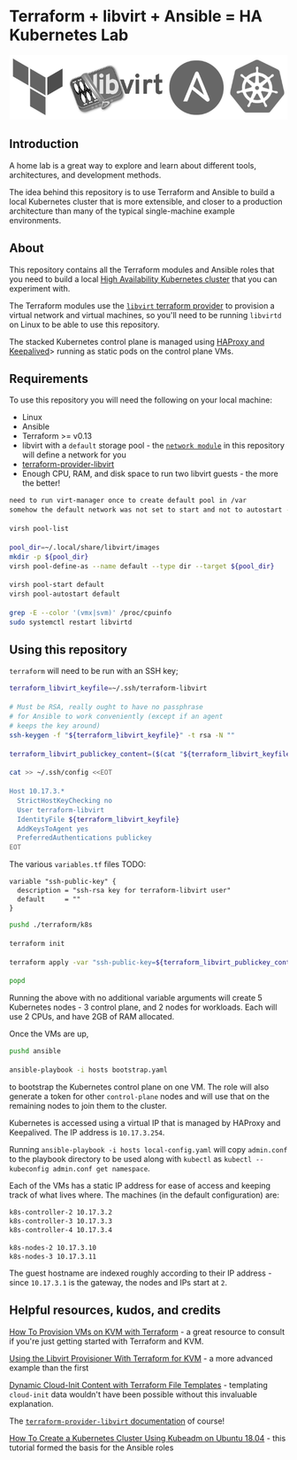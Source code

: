 # Terraform + libvirt + Ansible = HA Kubernetes Lab

![Image](https://raw.githubusercontent.com/jamonation/terraform-libvirt-k8s-lab/assets/terraform-libvirt-k8s-lab.png)

## Introduction

A home lab is a great way to explore and learn about different tools,
architectures, and development methods.

The idea behind this repository is to use Terraform and Ansible to build a
local Kubernetes cluster that is more extensible, and closer to a production
 architecture than many of the typical single-machine example environments.

## About

This repository contains all the Terraform modules and Ansible roles that you
need to build a local [High Availability Kubernetes cluster](https://kubernetes.io/docs/setup/production-environment/tools/kubeadm/ha-topology/)
that you can experiment with.

The Terraform modules use the [`libvirt` terraform provider](https://github.com/dmacvicar/terraform-provider-libvirt)
to provision a virtual network and virtual machines, so you'll need to
 be running `libvirtd` on Linux to be able to use this repository.

The stacked Kubernetes control plane is managed using
[HAProxy and Keepalived]([<https://github.com/kubernetes/kubeadm/blob/master/docs/ha-considerations.md#keepalived-and-haproxy)>
running as static pods on the control plane VMs.

## Requirements

To use this repository you will need the following on your local machine:

* Linux
* Ansible
* Terraform >= v0.13
* libvirt with a `default` storage pool - the
  [`network module`](https://github.com/jamonation/terraform-libvirt-k8s-lab/tree/main/terraform/modules/network)
  in this repository will define a network for you
* [terraform-provider-libvirt](https://github.com/dmacvicar/terraform-provider-libvirt)
* Enough CPU, RAM, and disk space to run two libvirt guests - the more the better!

```sh
need to run virt-manager once to create default pool in /var
somehow the default network was not set to start and not to autostart -> virt-manager

virsh pool-list

pool_dir=~/.local/share/libvirt/images
mkdir -p ${pool_dir}
virsh pool-define-as --name default --type dir --target ${pool_dir} 

virsh pool-start default
virsh pool-autostart default

grep -E --color '(vmx|svm)' /proc/cpuinfo
sudo systemctl restart libvirtd
```

## Using this repository

`terraform` will need to be run with an SSH key;

```sh
terraform_libvirt_keyfile=~/.ssh/terraform-libvirt

# Must be RSA, really ought to have no passphrase
# for Ansible to work conveniently (except if an agent
# keeps the key around)
ssh-keygen -f "${terraform_libvirt_keyfile}" -t rsa -N ""

terraform_libvirt_publickey_content=($(cat "${terraform_libvirt_keyfile}.pub"))

cat >> ~/.ssh/config <<EOT

Host 10.17.3.*
  StrictHostKeyChecking no
  User terraform-libvirt
  IdentityFile ${terraform_libvirt_keyfile}
  AddKeysToAgent yes
  PreferredAuthentications publickey
EOT
```

The various `variables.tf` files TODO:

```hcl
variable "ssh-public-key" {
  description = "ssh-rsa key for terraform-libvirt user"
  default     = ""
}
```

```sh
pushd ./terraform/k8s

terraform init

terraform apply -var "ssh-public-key=${terraform_libvirt_publickey_content[1]}"

popd
```

Running the above with no additional variable arguments will create
5 Kubernetes nodes - 3 control plane, and 2 nodes for workloads.
Each will use 2 CPUs, and have 2GB of RAM allocated.

Once the VMs are up,

```sh
pushd ansible

ansible-playbook -i hosts bootstrap.yaml
```

to bootstrap the Kubernetes control plane on one VM.
The role will also generate a token for other `control-plane` nodes and will use
that on the remaining nodes to join them to the cluster.

Kubernetes is accessed using a virtual IP that is managed by HAProxy and
Keepalived. The IP address is `10.17.3.254`.

Running `ansible-playbook -i hosts local-config.yaml` will copy `admin.conf` to
the playbook directory to be used along with `kubectl` as
`kubectl --kubeconfig admin.conf get namespace`.

Each of the VMs has a static IP address for ease of access and keeping track of
what lives where. The machines (in the default configuration) are:

```text
k8s-controller-2 10.17.3.2
k8s-controller-3 10.17.3.3
k8s-controller-4 10.17.3.4

k8s-nodes-2 10.17.3.10
k8s-nodes-3 10.17.3.11
```

The guest hostname are indexed roughly according to their IP address -
since `10.17.3.1` is the gateway, the nodes and IPs start at `2`.

## Helpful resources, kudos, and credits

[How To Provision VMs on KVM with Terraform](https://computingforgeeks.com/how-to-provision-vms-on-kvm-with-terraform/) -
a great resource to consult if you're just getting started with Terraform and KVM.

[Using the Libvirt Provisioner With Terraform for KVM](https://blog.ruanbekker.com/blog/2020/10/08/using-the-libvirt-provisioner-with-terraform-for-kvm/) -
a more advanced example than the first

[Dynamic Cloud-Init Content with Terraform File Templates](https://grantorchard.com/dynamic-cloudinit-content-with-terraform-file-templates/) -
templating `cloud-init` data wouldn't have been possible
without this invaluable explanation.

The [`terraform-provider-libvirt` documentation](https://github.com/dmacvicar/terraform-provider-libvirt)
of course!

[How To Create a Kubernetes Cluster Using Kubeadm on Ubuntu 18.04](https://www.digitalocean.com/community/tutorials/how-to-create-a-kubernetes-cluster-using-kubeadm-on-ubuntu-18-04) -
this tutorial formed the basis for the Ansible roles
